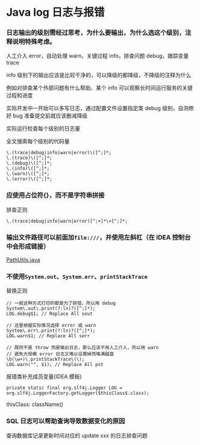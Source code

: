# Java log 日志与报错

### 日志输出的级别需经过思考，为什么要输出，为什么选这个级别，注释说明特殊考虑。

人工介入 error，自动处理 warn，关键过程 info，排查问题 debug，跟踪变量 trace

info 级别下的输出应该是比较干净的，可以降级的都降级，不降级的注释为什么

例如对排查某个外部问题有什么帮助、某个 info 可以观察长时间运行服务的关键过程和进度

实际开发中一开始可以多写日志，通过配置文件设置指定类 debug 级别，自测修好 bug 准备提交前就应该删减降级

实际运行检查每个级别的日志量

全文搜索每个级别的代码量

```regexp
\.(trace|debug|info|warn|error)\([^;]*;
\.(trace)\([^;]*;
\.(debug)\([^;]*;
\.(info)\([^;]*;
\.(warn)\([^;]*;
\.(error)\([^;]*;
```


### 应使用占位符{}，而不是字符串拼接
排查正则
```regexp
\.(trace|debug|info|warn|error)[^;+]*\+[^;]*;
```


### 输出文件路径可以前面加`file:///`，并使用左斜杠（在 IDEA 控制台中会形成链接）

[PathUtils.java](PathUtils.java)


### 不使用`System.out`、`System.err`、`printStackTrace`
替换正则
```
// 一般这种方式打印的都是为了排错，所以用 debug
System\.out\.print(?:ln)?([^;]*);
LOG.debug$1; // Replace All sout

// 这里根据实际情况选择 error 或 warn
System\.err\.print(?:ln)?([^;]*);
LOG.warn$1; // Replace All serr

// 既然不是 throw 而是输出日志，那么应该不用人工介入，所以用 warn
// 避免大规模 error 日志又难以设置掉而堆满磁盘
\b(\w+)\.printStackTrace\(\);
LOG.warn("", $1); // Replace All pst
```

报错类补充成员变量(IDEA 模板)
```
private static final org.slf4j.Logger LOG = org.slf4j.LoggerFactory.getLogger($thisClass$.class);
```
thisClass: className()


### SQL 日志可以帮助查询导致数据变化的原因

查询数据库记录更新时间对应的 update xxx 的日志排查问题
